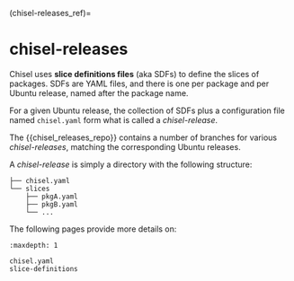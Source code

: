 (chisel-releases_ref)=

# chisel-releases

Chisel uses **slice definitions files** (aka SDFs) to define the slices of packages.
SDFs are YAML files, and there is one per package and per Ubuntu release, named
after the package name.

For a given Ubuntu release, the collection of SDFs plus a configuration file
named `chisel.yaml` form what is called a _chisel-release_.

The {{chisel_releases_repo}} contains a number of branches for various
_chisel-releases_, matching the corresponding Ubuntu releases.

A _chisel-release_ is simply a directory with the following structure:

```
├── chisel.yaml
└── slices
    ├── pkgA.yaml
    ├── pkgB.yaml
    └── ...
```

The following pages provide more details on:

```{toctree}
:maxdepth: 1

chisel.yaml
slice-definitions
```
